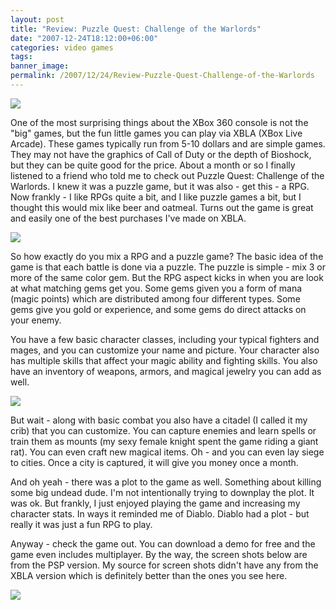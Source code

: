 ```yaml
---
layout: post
title: "Review: Puzzle Quest: Challenge of the Warlords"
date: "2007-12-24T18:12:00+06:00"
categories: video games 
tags: 
banner_image: 
permalink: /2007/12/24/Review-Puzzle-Quest-Challenge-of-the-Warlords
---
```


<img src="https://static.raymondcamden.com/images/cfjedi/pglogoa.jpg">

One of the most surprising things about the XBox 360 console is not the "big" games, but the fun little games you can play via XBLA (XBox Live Arcade). These games typically run from 5-10 dollars and are simple games. They may not have the graphics of Call of Duty or the depth of Bioshock, but they can be quite good for the price. About a month or so I finally listened to a friend who told me to check out Puzzle Quest: Challenge of the Warlords. I knew it was a puzzle game, but it was also - get this - a RPG. Now frankly - I like RPGs quite a bit, and I like puzzle games a bit, but I thought this would mix like beer and oatmeal. Turns out the game is great and easily one of the best purchases I've made on XBLA.

<img src="https://static.raymondcamden.com/images/cfjedi/PQS1.jpg">

So how exactly do you mix a RPG and a puzzle game? The basic idea of the game is that each battle is done via a puzzle. The puzzle is simple - mix 3 or more of the same color gem. But the RPG aspect kicks in when you are look at what matching gems get you. Some gems given you a form of mana (magic points) which are distributed among four different types. Some gems give you gold or experience, and some gems do direct attacks on your enemy. 

You have a few basic character classes, including your typical fighters and mages, and you can customize your name and picture. Your character also has multiple skills that affect your magic ability and fighting skills. You also have an inventory of weapons, armors, and magical jewelry you can add as well.

<img src="https://static.raymondcamden.com/images/cfjedi/pq2.jpg">

But wait - along with basic combat you also have a citadel  (I called it my crib) that you can customize. You can capture enemies and learn spells or train them as mounts (my sexy female knight spent the game riding a giant rat). You can even craft new magical items. Oh - and you can even lay siege to cities. Once a city is captured, it will give you money once a month.

And oh yeah - there was a plot to the game as well. Something about killing some big undead dude. I'm not intentionally trying to downplay the plot. It was ok. But frankly, I just enjoyed playing the game and increasing my character stats. In ways it reminded me of Diablo. Diablo had a plot - but really it was just a fun RPG to play. 

Anyway - check the game out. You can download a demo for free and the game even includes multiplayer. By the way, the screen shots below are from the PSP version. My source for screen shots didn't have any from the XBLA version which is definitely better than the ones you see here.


<img src="https://static.raymondcamden.com/images/cfjedi/pq3.jpg">